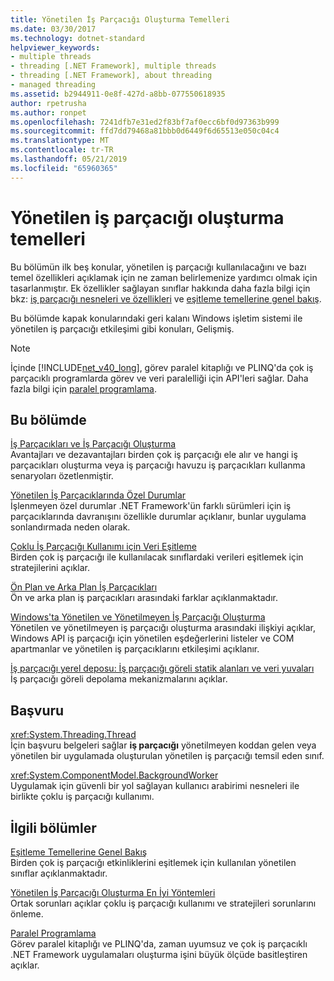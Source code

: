 ```yaml
---
title: Yönetilen İş Parçacığı Oluşturma Temelleri
ms.date: 03/30/2017
ms.technology: dotnet-standard
helpviewer_keywords:
- multiple threads
- threading [.NET Framework], multiple threads
- threading [.NET Framework], about threading
- managed threading
ms.assetid: b2944911-0e8f-427d-a8bb-077550618935
author: rpetrusha
ms.author: ronpet
ms.openlocfilehash: 7241dfb7e31ed2f83bf7af0ecc6bf0d97363b999
ms.sourcegitcommit: ffd7dd79468a81bbb0d6449f6d65513e050c04c4
ms.translationtype: MT
ms.contentlocale: tr-TR
ms.lasthandoff: 05/21/2019
ms.locfileid: "65960365"
---
```

# <a name="managed-threading-basics"></a>Yönetilen iş parçacığı oluşturma temelleri

Bu bölümün ilk beş konular, yönetilen iş parçacığı kullanılacağını ve bazı temel özellikleri açıklamak için ne zaman belirlemenize yardımcı olmak için tasarlanmıştır. Ek özellikler sağlayan sınıflar hakkında daha fazla bilgi için bkz: [iş parçacığı nesneleri ve özellikleri](../../../docs/standard/threading/threading-objects-and-features.md) ve [eşitleme temellerine genel bakış](../../../docs/standard/threading/overview-of-synchronization-primitives.md).  
  
 Bu bölümde kapak konularındaki geri kalanı Windows işletim sistemi ile yönetilen iş parçacığı etkileşimi gibi konuları, Gelişmiş.  
  
> [!NOTE]
>  İçinde [!INCLUDE[net_v40_long](../../../includes/net-v40-long-md.md)], görev paralel kitaplığı ve PLINQ'da çok iş parçacıklı programlarda görev ve veri paralelliği için API'leri sağlar. Daha fazla bilgi için [paralel programlama](../../../docs/standard/parallel-programming/index.md).  
  
## <a name="in-this-section"></a>Bu bölümde

 [İş Parçacıkları ve İş Parçacığı Oluşturma](../../../docs/standard/threading/threads-and-threading.md)  
 Avantajları ve dezavantajları birden çok iş parçacığı ele alır ve hangi iş parçacıkları oluşturma veya iş parçacığı havuzu iş parçacıkları kullanma senaryoları özetlenmiştir.  
  
 [Yönetilen İş Parçacıklarında Özel Durumlar](../../../docs/standard/threading/exceptions-in-managed-threads.md)  
 İşlenmeyen özel durumlar .NET Framework'ün farklı sürümleri için iş parçacıklarında davranışını özellikle durumlar açıklanır, bunlar uygulama sonlandırmada neden olarak.  
  
 [Çoklu İş Parçacığı Kullanımı için Veri Eşitleme](../../../docs/standard/threading/synchronizing-data-for-multithreading.md)  
 Birden çok iş parçacığı ile kullanılacak sınıflardaki verileri eşitlemek için stratejilerini açıklar.  
  
 [Ön Plan ve Arka Plan İş Parçacıkları](../../../docs/standard/threading/foreground-and-background-threads.md)  
 Ön ve arka plan iş parçacıkları arasındaki farklar açıklanmaktadır.  
  
 [Windows'ta Yönetilen ve Yönetilmeyen İş Parçacığı Oluşturma](../../../docs/standard/threading/managed-and-unmanaged-threading-in-windows.md)  
 Yönetilen ve yönetilmeyen iş parçacığı oluşturma arasındaki ilişkiyi açıklar, Windows API iş parçacığı için yönetilen eşdeğerlerini listeler ve COM apartmanlar ve yönetilen iş parçacıklarını etkileşimi açıklanır.  
  
 [İş parçacığı yerel deposu: İş parçacığı göreli statik alanları ve veri yuvaları](../../../docs/standard/threading/thread-local-storage-thread-relative-static-fields-and-data-slots.md)  
 İş parçacığı göreli depolama mekanizmalarını açıklar.  
  
## <a name="reference"></a>Başvuru

 <xref:System.Threading.Thread>  
 İçin başvuru belgeleri sağlar **iş parçacığı** yönetilmeyen koddan gelen veya yönetilen bir uygulamada oluşturulan yönetilen iş parçacığı temsil eden sınıf.  
  
 <xref:System.ComponentModel.BackgroundWorker>  
 Uygulamak için güvenli bir yol sağlayan kullanıcı arabirimi nesneleri ile birlikte çoklu iş parçacığı kullanımı.  
  
## <a name="related-sections"></a>İlgili bölümler

 [Eşitleme Temellerine Genel Bakış](../../../docs/standard/threading/overview-of-synchronization-primitives.md)  
 Birden çok iş parçacığı etkinliklerini eşitlemek için kullanılan yönetilen sınıflar açıklanmaktadır.  
  
 [Yönetilen İş Parçacığı Oluşturma En İyi Yöntemleri](../../../docs/standard/threading/managed-threading-best-practices.md)  
 Ortak sorunları açıklar çoklu iş parçacığı kullanımı ve stratejileri sorunlarını önleme.  
  
 [Paralel Programlama](../../../docs/standard/parallel-programming/index.md)  
 Görev paralel kitaplığı ve PLINQ'da, zaman uyumsuz ve çok iş parçacıklı .NET Framework uygulamaları oluşturma işini büyük ölçüde basitleştiren açıklar.
